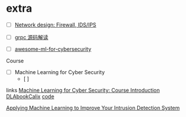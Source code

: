 # extra
+ [ ] [Network design: Firewall, IDS/IPS](https://resources.infosecinstitute.com/topic/network-design-firewall-idsips/)
+ [ ] [grpc 源码解读](https://github.com/lubanproj/grpc-read)
+ [ ] [awesome-ml-for-cybersecurity](https://github.com/jivoi/awesome-ml-for-cybersecurity)



Course
+ [ ] Machine Learning for Cyber Security
    + [ ] 



links
[Machine Learning for Cyber Security: Course Introduction](https://www.youtube.com/watch?v=JxcBm7CRtI0&list=PL74sw1ohGx7GHqDHCkXZeqMQBVUTMrVLE)
[DLAbookCalix](http://www.rcalix.com/DLAbookCalix.pdf)
[code](https://github.com/rcalix1/Deep-learning-ML-and-tensorflow)

[Applying Machine Learning to Improve Your Intrusion Detection System](https://github.com/jivoi/awesome-ml-for-cybersecurity#:~:text=%E2%86%91-,Tutorials,-Machine%20Learning%20based)